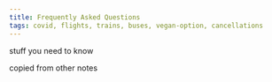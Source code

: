 ```yaml
---
title: Frequently Asked Questions
tags: covid, flights, trains, buses, vegan-option, cancellations
---
```


stuff you need to know

copied from other notes
